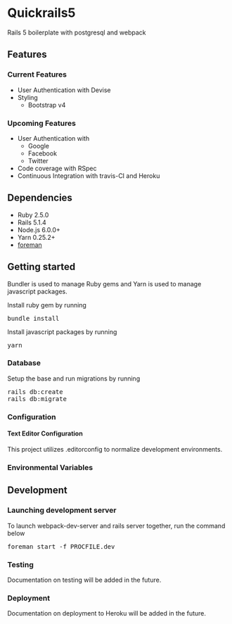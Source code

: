 # Quickrails5

Rails 5 boilerplate with postgresql and webpack

## Features

### Current Features

* User Authentication with Devise
* Styling
  * Bootstrap v4

### Upcoming Features

* User Authentication with
  * Google
  * Facebook
  * Twitter
* Code coverage with RSpec
* Continuous Integration with travis-CI and Heroku

## Dependencies

* Ruby 2.5.0
* Rails 5.1.4
* Node.js 6.0.0+
* Yarn 0.25.2+
* [foreman](https://github.com/ddollar/foreman)

## Getting started

Bundler is used to manage Ruby gems and Yarn is used to manage javascript packages.

Install ruby gem by running
<pre>
bundle install
</pre>

Install javascript packages by running
<pre>
yarn
</pre>

### Database

Setup the base and run migrations by running
<pre>
rails db:create
rails db:migrate
</pre>

### Configuration

#### Text Editor Configuration

This project utilizes .editorconfig to normalize development environments.

### Environmental Variables

## Development

### Launching development server

To launch webpack-dev-server and rails server together, run the command below
<pre>
foreman start -f PROCFILE.dev
</pre>

### Testing

Documentation on testing will be added in the future.

### Deployment

Documentation on deployment to Heroku will be added in the future.
